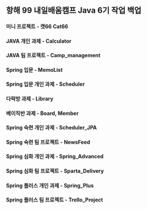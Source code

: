 ## 항해 99 내일배움캠프 Java 6기 작업 백업

#### 미니 프로젝트 - 캣66 Cat66

#### JAVA 개인 과제 - Calculator

#### JAVA 팀 프로젝트 - Camp_management

#### Spring 입문 - MemoList

#### Spring 입문 개인 과제 - Scheduler

#### 다락방 과제 - Library

#### 베이직반 과제 - Board, Member

#### Spring 숙련 개인 과제 - Scheduler_JPA

#### Spring 숙련 팀 프로젝트 - NewsFeed

#### Spring 심화 개인 과제 - Spring_Advanced

#### Spring 심화 팀 프로젝트 - Sparta_Delivery

#### Spring 플러스 개인 과제 - Spring_Plus

#### Spring 플러스 팀 프로젝트 - Trello_Project